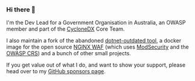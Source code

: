 ### Hi there 👋

I'm the Dev Lead for a Government Organisation in Australia, an OWASP member and part of the [CycloneDX](https://github.com/CycloneDX/) Core Team.

I also maintain a fork of the abandoned [dotnet-outdated tool](https://github.com/coderpatros/dotnet-outdated), a docker image for the open source [NGINX WAF](https://github.com/coderpatros/docker-nginx-waf) (which uses [ModSecurity](https://www.modsecurity.org/) and the [OWASP CRS](https://owasp.org/www-project-modsecurity-core-rule-set/)) and a bunch of other small projects.

If you get value out of what I do, and want to show your support, please head over to my [GitHub sponsors page](https://github.com/sponsors/coderpatros).
